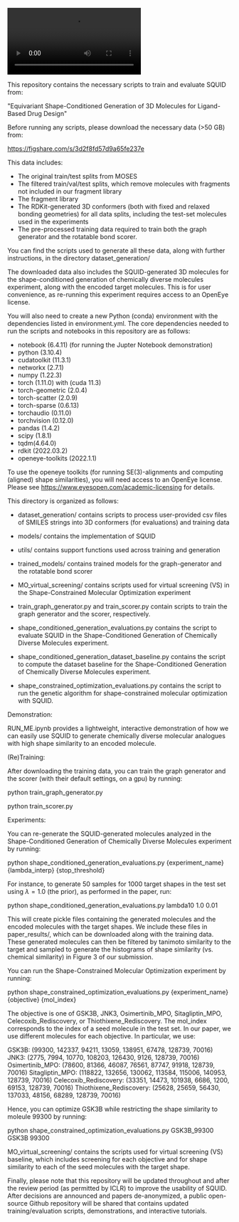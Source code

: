 

![name](https://user-images.githubusercontent.com/52709065/194365060-2179f96b-1512-4bbe-b1a8-d4b25f4951a5.mov)

This repository contains the necessary scripts to train and evaluate SQUID from:

"Equivariant Shape-Conditioned Generation of 3D Molecules for Ligand-Based Drug Design"

Before running any scripts, please download the necessary data (>50 GB) from:

https://figshare.com/s/3d2f8fd57d9a65fe237e

This data includes:

- The original train/test splits from MOSES
- The filtered train/val/test splits, which remove molecules with fragments not included in our fragment library
- The fragment library
- The RDKit-generated 3D conformers (both with fixed and relaxed bonding geometries) for all data splits, including the test-set molecules used in the experiments
- The pre-processed training data required to train both the graph generator and the rotatable bond scorer.

You can find the scripts used to generate all these data, along with further instructions, in the directory dataset_generation/

The downloaded data also includes the SQUID-generated 3D molecules for the shape-conditioned generation of chemically diverse molecules experiment, along with the encoded target molecules. This is for user convenience, as re-running this experiment requires access to an OpenEye license.


You will also need to create a new Python (conda) environment with the dependencies listed in environment.yml. The core dependencies needed to run the scripts and notebooks in this repository are as follows:

- notebook (6.4.11) (for running the Jupter Notebook demonstration)
- python (3.10.4)
- cudatoolkit (11.3.1)
- networkx (2.7.1)
- numpy (1.22.3)
- torch (1.11.0) with (cuda 11.3)
- torch-geometric (2.0.4)
- torch-scatter (2.0.9)
- torch-sparse (0.6.13)
- torchaudio (0.11.0)
- torchvision (0.12.0)
- pandas (1.4.2)
- scipy (1.8.1)
- tqdm(4.64.0)
- rdkit (2022.03.2)
- openeye-toolkits (2022.1.1)

To use the openeye toolkits (for running SE(3)-alignments and computing (aligned) shape similarities), you will need access to an OpenEye license. Please see https://www.eyesopen.com/academic-licensing for details. 


This directory is organized as follows:

- dataset_generation/ contains scripts to process user-provided csv files of SMILES strings into 3D conformers (for evaluations) and training data
- models/ contains the implementation of SQUID
- utils/ contains support functions used across training and generation
- trained_models/ contains trained models for the graph-generator and the rotatable bond scorer
- MO_virtual_screening/ contains scripts used for virtual screening (VS) in the Shape-Constrained Molecular Optimization experiment

- train_graph_generator.py and train_scorer.py contain scripts to train the graph generator and the scorer, respectively.
- shape_conditioned_generation_evaluations.py contains the script to evaluate SQUID in the Shape-Conditioned Generation of Chemically Diverse Molecules experiment.
- shape_conditioned_generation_dataset_baseline.py contains the script to compute the dataset baseline for the Shape-Conditioned Generation of Chemically Diverse Molecules experiment.
- shape_constrained_optimization_evaluations.py contains the script to run the genetic algorithm for shape-constrained molecular optimization with SQUID.


Demonstration:

RUN_ME.ipynb provides a lightweight, interactive demonstration of how we can easily use SQUID to generate chemically diverse molecular analogues with high shape similarity to an encoded molecule.


(Re)Training:

After downloading the training data, you can train the graph generator and the scorer (with their default settings, on a gpu) by running:

python train_graph_generator.py

python train_scorer.py


Experiments:

You can re-generate the SQUID-generated molecules analyzed in the Shape-Conditioned Generation of Chemically Diverse Molecules experiment by running:

python shape_conditioned_generation_evaluations.py {experiment_name} {lambda_interp} {stop_threshold}

For instance, to generate 50 samples for 1000 target shapes in the test set using $\lambda = 1.0$ (the prior), as performed in the paper, run:

python shape_conditioned_generation_evaluations.py lambda10 1.0 0.01

This will create pickle files containing the generated molecules and the encoded molecules with the target shapes. We include these files in paper_results/, which can be downloaded along with the training data. These generated molecules can then be filtered by tanimoto similarity to the target and sampled to generate the histograms of shape similarity (vs. chemical similarity) in Figure 3 of our submission.


You can run the Shape-Constrained Molecular Optimization experiment by running:

python shape_constrained_optimization_evaluations.py {experiment_name} {objective} {mol_index}

The objective is one of GSK3B, JNK3, Osimertinib_MPO, Sitagliptin_MPO, Celecoxib_Rediscovery, or Thiothixene_Rediscovery. The mol_index corresponds to the index of a seed molecule in the test set. In our paper, we use different molecules for each objective. In particular, we use:

GSK3B: (99300, 142337, 94211, 13059, 138951, 67478, 128739, 70016)
JNK3: (2775, 7994, 10770, 108203, 126430, 9126, 128739, 70016)
Osimertinib_MPO: (78600, 81366, 46087, 76561, 87747, 91918, 128739, 70016)
Sitagliptin_MPO: (118822, 132656, 130062, 113584, 115006, 140953, 128739, 70016)
Celecoxib_Rediscovery: (33351, 14473, 101938, 6686, 1200, 69153, 128739, 70016)
Thiothixene_Rediscovery: (25628, 25659, 56430, 137033, 48156, 68289, 128739, 70016)

Hence, you can optimize GSK3B while restricting the shape similarity to moleule 99300 by running:

python shape_constrained_optimization_evaluations.py GSK3B_99300 GSK3B 99300

MO_virtual_screening/ contains the scripts used for virtual screening (VS) baseline, which includes screening for each objective and for shape similarity to each of the seed molecules with the target shape.


Finally, please note that this repository will be updated throughout and after the review period (as permitted by ICLR) to improve the usability of SQUID. After decisions are announced and papers de-anonymized, a public open-source Github repository will be shared that contains updated training/evaluation scripts, demonstrations, and interactive tutorials.

